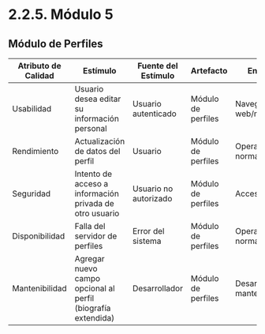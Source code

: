 # 2.2.5. Módulo 5

## Módulo de Perfiles

| Atributo de Calidad | Estímulo | Fuente del Estímulo | Artefacto | Entorno | Respuesta | Medida de Respuesta |
|---------------------|----------|-------------------|----------|---------|-----------|-------------------|
| Usabilidad | Usuario desea editar su información personal | Usuario autenticado | Módulo de perfiles | Navegación web/móvil | Mostrar formulario de edición con datos actuales precargados | Formulario cargado en ≤ 1.5 seg |
| Rendimiento | Actualización de datos del perfil | Usuario | Módulo de perfiles | Operación normal | Guardar cambios en la base de datos | Actualización completada en ≤ 1 seg |
| Seguridad | Intento de acceso a información privada de otro usuario | Usuario no autorizado | Módulo de perfiles | Acceso web | Denegar acceso y mostrar solo información pública | 100% de intentos no autorizados bloqueados |
| Disponibilidad | Falla del servidor de perfiles | Error del sistema | Módulo de perfiles | Operación normal | Restaurar servicio automáticamente | Tiempo de inactividad ≤ 30 segundos |
| Mantenibilidad | Agregar nuevo campo opcional al perfil (biografía extendida) | Desarrollador | Módulo de perfiles | Desarrollo y mantenimiento | Implementar campo sin afectar funcionalidades existentes | Tiempo de implementación ≤ 3 horas |
